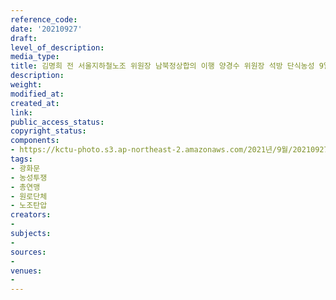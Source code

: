 ```yaml
---
reference_code: 
date: '20210927'
draft: 
level_of_description: 
media_type: 
title: 김명희 전 서울지하철노조 위원장 남북정상합의 이행 양경수 위원장 석방 단식농성 9일차 지지방문
description: 
weight: 
modified_at: 
created_at: 
link: 
public_access_status: 
copyright_status: 
components:
- https://kctu-photo.s3.ap-northeast-2.amazonaws.com/2021년/9월/20210927-김명희+전+서울지하철노조+위원장+남북정상합의+이행+양경수+위원장+석방+단식농성+9일차+지지방문_광화문_농성투쟁_총연맹_원로단체_노조탄압/_5D40052.jpg
tags:
- 광화문
- 농성투쟁
- 총연맹
- 원로단체
- 노조탄압
creators:
- 
subjects:
- 
sources:
- 
venues:
- 
---
```

